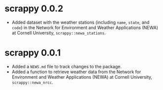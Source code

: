 # scrappy 0.0.2

* Added dataset with the weather stations (including `name`, `state`, and 
`code`) in the Network for Environment and Weather Applications (NEWA) at 
Cornell University, `scrappy::newa_stations`.

# scrappy 0.0.1

* Added a `NEWS.md` file to track changes to the package.
* Added a function to retrieve weather data from the Network for Environment and 
Weather Applications (NEWA) at Cornell University, `scrappy::newa_nrcc`.
